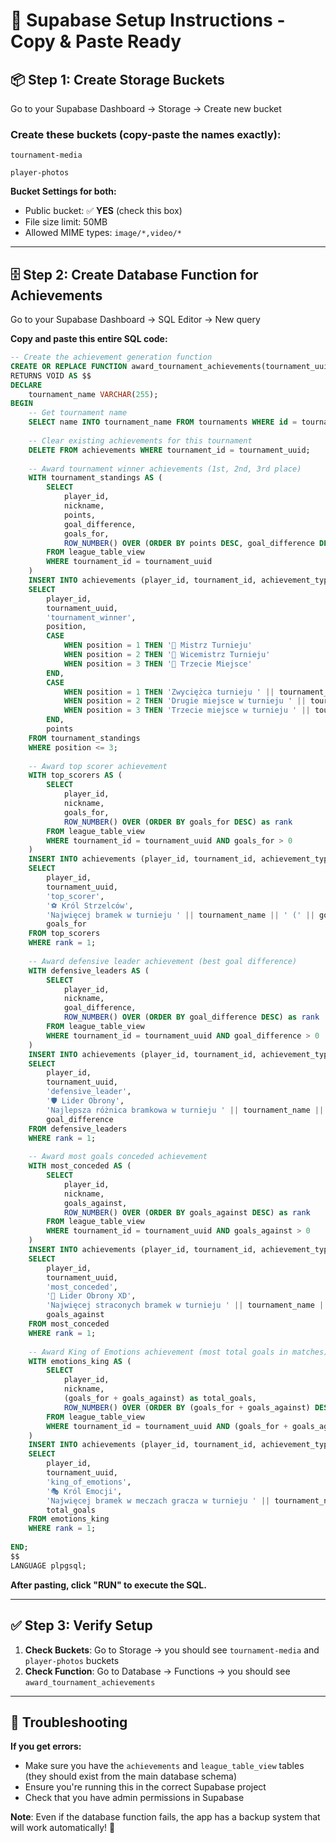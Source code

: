 # 🚀 Supabase Setup Instructions - Copy & Paste Ready

## 📦 Step 1: Create Storage Buckets

Go to your Supabase Dashboard → Storage → Create new bucket

### Create these buckets (copy-paste the names exactly):

```
tournament-media
```

```
player-photos
```

**Bucket Settings for both:**
- Public bucket: ✅ **YES** (check this box)
- File size limit: 50MB
- Allowed MIME types: `image/*,video/*`

---

## 🗄️ Step 2: Create Database Function for Achievements

Go to your Supabase Dashboard → SQL Editor → New query

**Copy and paste this entire SQL code:**

```sql
-- Create the achievement generation function
CREATE OR REPLACE FUNCTION award_tournament_achievements(tournament_uuid UUID)
RETURNS VOID AS $$
DECLARE
    tournament_name VARCHAR(255);
BEGIN
    -- Get tournament name
    SELECT name INTO tournament_name FROM tournaments WHERE id = tournament_uuid;
    
    -- Clear existing achievements for this tournament
    DELETE FROM achievements WHERE tournament_id = tournament_uuid;
    
    -- Award tournament winner achievements (1st, 2nd, 3rd place)
    WITH tournament_standings AS (
        SELECT 
            player_id,
            nickname,
            points,
            goal_difference,
            goals_for,
            ROW_NUMBER() OVER (ORDER BY points DESC, goal_difference DESC, goals_for DESC) as position
        FROM league_table_view 
        WHERE tournament_id = tournament_uuid
    )
    INSERT INTO achievements (player_id, tournament_id, achievement_type, achievement_rank, title, description, value)
    SELECT 
        player_id,
        tournament_uuid,
        'tournament_winner',
        position,
        CASE 
            WHEN position = 1 THEN '🥇 Mistrz Turnieju'
            WHEN position = 2 THEN '🥈 Wicemistrz Turnieju'
            WHEN position = 3 THEN '🥉 Trzecie Miejsce'
        END,
        CASE 
            WHEN position = 1 THEN 'Zwyciężca turnieju ' || tournament_name
            WHEN position = 2 THEN 'Drugie miejsce w turnieju ' || tournament_name
            WHEN position = 3 THEN 'Trzecie miejsce w turnieju ' || tournament_name
        END,
        points
    FROM tournament_standings 
    WHERE position <= 3;
    
    -- Award top scorer achievement
    WITH top_scorers AS (
        SELECT 
            player_id,
            nickname,
            goals_for,
            ROW_NUMBER() OVER (ORDER BY goals_for DESC) as rank
        FROM league_table_view 
        WHERE tournament_id = tournament_uuid AND goals_for > 0
    )
    INSERT INTO achievements (player_id, tournament_id, achievement_type, title, description, value)
    SELECT 
        player_id,
        tournament_uuid,
        'top_scorer',
        '⚽ Król Strzelców',
        'Najwięcej bramek w turnieju ' || tournament_name || ' (' || goals_for || ' bramek)',
        goals_for
    FROM top_scorers 
    WHERE rank = 1;
    
    -- Award defensive leader achievement (best goal difference)
    WITH defensive_leaders AS (
        SELECT 
            player_id,
            nickname,
            goal_difference,
            ROW_NUMBER() OVER (ORDER BY goal_difference DESC) as rank
        FROM league_table_view 
        WHERE tournament_id = tournament_uuid AND goal_difference > 0
    )
    INSERT INTO achievements (player_id, tournament_id, achievement_type, title, description, value)
    SELECT 
        player_id,
        tournament_uuid,
        'defensive_leader',
        '🛡️ Lider Obrony',
        'Najlepsza różnica bramkowa w turnieju ' || tournament_name || ' (+' || goal_difference || ')',
        goal_difference
    FROM defensive_leaders 
    WHERE rank = 1;
    
    -- Award most goals conceded achievement
    WITH most_conceded AS (
        SELECT 
            player_id,
            nickname,
            goals_against,
            ROW_NUMBER() OVER (ORDER BY goals_against DESC) as rank
        FROM league_table_view 
        WHERE tournament_id = tournament_uuid AND goals_against > 0
    )
    INSERT INTO achievements (player_id, tournament_id, achievement_type, title, description, value)
    SELECT 
        player_id,
        tournament_uuid,
        'most_conceded',
        '🤡 Lider Obrony XD',
        'Najwięcej straconych bramek w turnieju ' || tournament_name || ' (' || goals_against || ' bramek)',
        goals_against
    FROM most_conceded 
    WHERE rank = 1;
    
    -- Award King of Emotions achievement (most total goals in matches)
    WITH emotions_king AS (
        SELECT 
            player_id,
            nickname,
            (goals_for + goals_against) as total_goals,
            ROW_NUMBER() OVER (ORDER BY (goals_for + goals_against) DESC) as rank
        FROM league_table_view 
        WHERE tournament_id = tournament_uuid AND (goals_for + goals_against) > 0
    )
    INSERT INTO achievements (player_id, tournament_id, achievement_type, title, description, value)
    SELECT 
        player_id,
        tournament_uuid,
        'king_of_emotions',
        '🎭 Król Emocji',
        'Najwięcej bramek w meczach gracza w turnieju ' || tournament_name || ' (' || total_goals || ' bramek łącznie)',
        total_goals
    FROM emotions_king 
    WHERE rank = 1;
    
END;
$$
LANGUAGE plpgsql;
```

**After pasting, click "RUN" to execute the SQL.**

---

## ✅ Step 3: Verify Setup

1. **Check Buckets**: Go to Storage → you should see `tournament-media` and `player-photos` buckets
2. **Check Function**: Go to Database → Functions → you should see `award_tournament_achievements`

---

## 🔧 Troubleshooting

**If you get errors:**
- Make sure you have the `achievements` and `league_table_view` tables (they should exist from the main database schema)
- Ensure you're running this in the correct Supabase project
- Check that you have admin permissions in Supabase

**Note**: Even if the database function fails, the app has a backup system that will work automatically! 🎉